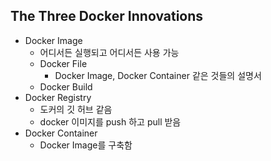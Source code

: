 ## The Three Docker Innovations ##
- Docker Image
  - 어디서든 실행되고 어디서든 사용 가능
  - Docker File
    - Docker Image, Docker Container 같은 것들의 설명서
  - Docker Build
- Docker Registry
  - 도커의 깃 허브 같음
  - docker 이미지를 push 하고 pull 받음
- Docker Container
  - Docker Image를 구축함